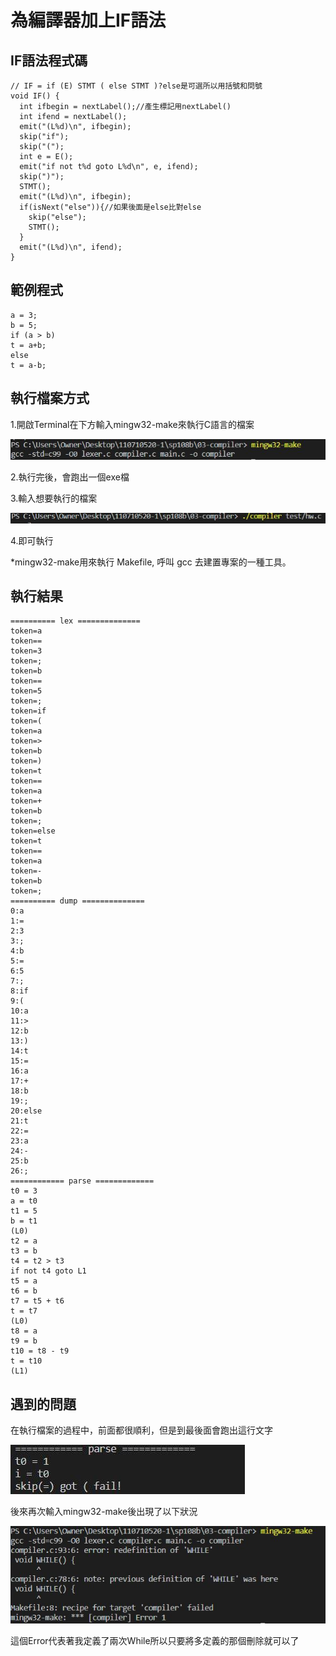 # 為編譯器加上IF語法

## IF語法程式碼
```
// IF = if (E) STMT ( else STMT )?else是可選所以用括號和問號
void IF() {
  int ifbegin = nextLabel();//產生標記用nextLabel()
  int ifend = nextLabel();
  emit("(L%d)\n", ifbegin);
  skip("if");
  skip("(");
  int e = E();
  emit("if not t%d goto L%d\n", e, ifend);
  skip(")");
  STMT();
  emit("(L%d)\n", ifbegin);
  if(isNext("else")){//如果後面是else比對else
    skip("else");
    STMT();
  }
  emit("(L%d)\n", ifend);
}
```
## 範例程式
```
a = 3;
b = 5;
if (a > b)
t = a+b;
else
t = a-b;
```
## 執行檔案方式
1.開啟Terminal在下方輸入mingw32-make來執行C語言的檔案

![image](https://github.com/syuan0327/sp108b/blob/master/03-compiler/23.JPG)

2.執行完後，會跑出一個exe檔

3.輸入想要執行的檔案

![image](https://github.com/syuan0327/sp108b/blob/master/03-compiler/34.JPG)

4.即可執行

*mingw32-make用來執行 Makefile, 呼叫 gcc 去建置專案的一種工具。

## 執行結果
```
========== lex ==============
token=a
token==
token=3
token=;
token=b
token==
token=5
token=;
token=if
token=(
token=a
token=>
token=b
token=)
token=t
token==
token=a
token=+
token=b
token=;
token=else
token=t
token==
token=a
token=-
token=b
token=;
========== dump ==============
0:a
1:=
2:3
3:;
4:b
5:=
6:5
7:;
8:if
9:(
10:a
11:>
12:b
13:)
14:t
15:=
16:a
17:+
18:b
19:;
20:else
21:t
22:=
23:a
24:-
25:b
26:;
============ parse =============
t0 = 3
a = t0
t1 = 5
b = t1
(L0)
t2 = a
t3 = b
t4 = t2 > t3
if not t4 goto L1
t5 = a
t6 = b
t7 = t5 + t6
t = t7
(L0)
t8 = a
t9 = b
t10 = t8 - t9
t = t10
(L1)
```
## 遇到的問題
在執行檔案的過程中，前面都很順利，但是到最後面會跑出這行文字

![image](https://github.com/syuan0327/sp108b/blob/master/03-compiler/5.JPG)

後來再次輸入mingw32-make後出現了以下狀況

![image](https://github.com/syuan0327/sp108b/blob/master/03-compiler/6.JPG)

這個Error代表著我定義了兩次While所以只要將多定義的那個刪除就可以了
